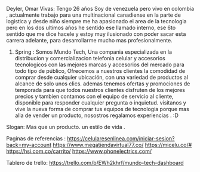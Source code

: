 Deyler, Omar Vivas: Tengo 26 años Soy de venezuela pero vivo en colombia , actualmente trabajo para una multinacional canadiense en la parte de logistica y desde niño siempre me ha apasionado el area de la tecnologia pero en los dos ultimos años he sentido ese llamado interno, ese 6to sentido que me dice hacele y estoy muy ilusionado con poder sacar esta carrera adelante, para desarrollarme mucho mas profesionalmente.

1. Spring : 
Somos Mundo Tech, Una compania especializada en la distribucion y comercializacion telefonia celular y accesorios tecnologicos con las mejores marcas y accesorios del mercado para todo tipo de público, Ofrecemos a nuestros clientes la comodidad de comprar desde cualquier ubicación, con una variedad de productos al alcance de solo unos clics. ademas tenemos ofertas y promociones de temporada para que todos nuestros clientes disfruten de los mejores precios y tambien contamos con el equipo de servicio al cliente, disponible para responder cualquier pregunta o inquietud. visitanos y vive la nueva forma de comprar tus equipos de tecnologia porque mas alla de vender un producto, nosostros regalamos experiencias . :D

Slogan: Mas que un producto. un estilo de vida .

Paginas de referencias :
https://celularesenlinea.com/iniciar-sesion?back=my-account
https://www.megatiendavirtual77.co/
https://micelu.co/#
https://hsi.com.co/carrito/
https://www.phonelectrics.com/


Tablero de trello:
https://trello.com/b/EWh2khrf/mundo-tech-dashboard